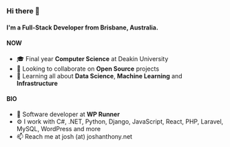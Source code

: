 ### Hi there 👋

#### I'm a Full-Stack Developer from Brisbane, Australia.

#### NOW

- 🎓 Final year **Computer Science** at Deakin University
- 💬 Looking to collaborate on **Open Source** projects
- 🌱 Learning all about **Data Science**, **Machine Learning** and **Infrastructure**

#### BIO

- 🏢 Software developer at **WP Runner**
- ⚙️ I work with C#, .NET, Python, Django, JavaScript, React, PHP, Laravel, MySQL, WordPress and more
- 📫 Reach me at josh (at) joshanthony.net
